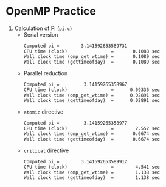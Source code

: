 # OpenMP Practice
1. Calculation of Pi (`pi.c`)
   - Serial version
     ```
     Computed pi =        3.141592653589731
     CPU time (clock)                =       0.1088 sec
     Wall clock time (omp_get_wtime) =       0.1089 sec
     Wall clock time (gettimeofday)  =       0.1089 sec
     ```
   - Parallel reduction
     ```
     Computed pi =         3.14159265358967
     CPU time (clock)                =      0.09336 sec
     Wall clock time (omp_get_wtime) =      0.02891 sec
     Wall clock time (gettimeofday)  =      0.02891 sec
     ```
   - `atomic` directive
     ```
     Computed pi =         3.14159265358977
     CPU time (clock)                =        2.552 sec
     Wall clock time (omp_get_wtime) =       0.6674 sec
     Wall clock time (gettimeofday)  =       0.6674 sec
     ```
   - `critical` directive
     ```
     Computed pi =        3.141592653589912
     CPU time (clock)                =        4.541 sec
     Wall clock time (omp_get_wtime) =        1.138 sec
     Wall clock time (gettimeofday)  =        1.138 sec
     ```
